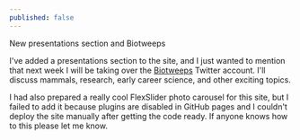 ```yaml
---
published: false
---
```


New presentations section and Biotweeps

I've added a presentations section to the site, and I just wanted to mention that next week I will be taking over the [Biotweeps](https://biotweep.wordpress.com/) Twitter account. I'll discuss mammals, research, early career science, and other exciting topics.

I had also prepared a really cool FlexSlider photo carousel for this site, but I failed to add it because plugins are disabled in GitHub pages and I couldn't deploy the site manually after getting the code ready. If anyone knows how to this please let me know. 
